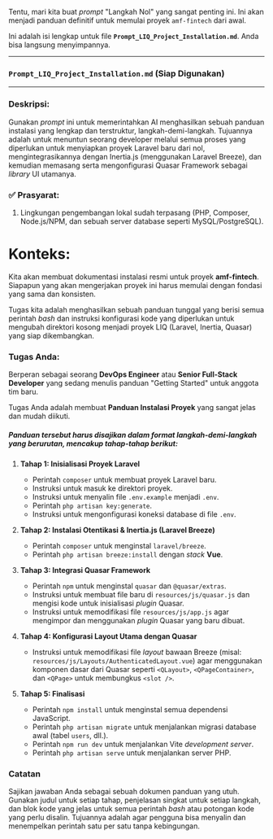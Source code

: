 Tentu, mari kita buat *prompt* "Langkah Nol" yang sangat penting ini. Ini akan menjadi panduan definitif untuk memulai proyek `amf-fintech` dari awal.

Ini adalah isi lengkap untuk file **`Prompt_LIQ_Project_Installation.md`**. Anda bisa langsung menyimpannya.

---

### **`Prompt_LIQ_Project_Installation.md` (Siap Digunakan)**

---

### Deskripsi:
Gunakan *prompt* ini untuk memerintahkan AI menghasilkan sebuah panduan instalasi yang lengkap dan terstruktur, langkah-demi-langkah. Tujuannya adalah untuk menuntun seorang developer melalui semua proses yang diperlukan untuk menyiapkan proyek Laravel baru dari nol, mengintegrasikannya dengan Inertia.js (menggunakan Laravel Breeze), dan kemudian memasang serta mengonfigurasi Quasar Framework sebagai *library* UI utamanya.

### ✅ Prasyarat:
1.  Lingkungan pengembangan lokal sudah terpasang (PHP, Composer, Node.js/NPM, dan sebuah server database seperti MySQL/PostgreSQL).

# Konteks:
Kita akan membuat dokumentasi instalasi resmi untuk proyek **amf-fintech**. Siapapun yang akan mengerjakan proyek ini harus memulai dengan fondasi yang sama dan konsisten.

Tugas kita adalah menghasilkan sebuah panduan tunggal yang berisi semua perintah *bash* dan instruksi konfigurasi kode yang diperlukan untuk mengubah direktori kosong menjadi proyek LIQ (Laravel, Inertia, Quasar) yang siap dikembangkan.

### Tugas Anda:
Berperan sebagai seorang **DevOps Engineer** atau **Senior Full-Stack Developer** yang sedang menulis panduan "Getting Started" untuk anggota tim baru.

Tugas Anda adalah membuat **Panduan Instalasi Proyek** yang sangat jelas dan mudah diikuti.

##### Panduan tersebut harus disajikan dalam format langkah-demi-langkah yang berurutan, mencakup tahap-tahap berikut:

1.  **Tahap 1: Inisialisasi Proyek Laravel**
    * Perintah `composer` untuk membuat proyek Laravel baru.
    * Instruksi untuk masuk ke direktori proyek.
    * Instruksi untuk menyalin file `.env.example` menjadi `.env`.
    * Perintah `php artisan key:generate`.
    * Instruksi untuk mengonfigurasi koneksi database di file `.env`.

2.  **Tahap 2: Instalasi Otentikasi & Inertia.js (Laravel Breeze)**
    * Perintah `composer` untuk menginstal `laravel/breeze`.
    * Perintah `php artisan breeze:install` dengan *stack* **Vue**.

3.  **Tahap 3: Integrasi Quasar Framework**
    * Perintah `npm` untuk menginstal `quasar` dan `@quasar/extras`.
    * Instruksi untuk membuat file baru di `resources/js/quasar.js` dan mengisi kode untuk inisialisasi *plugin* Quasar.
    * Instruksi untuk memodifikasi file `resources/js/app.js` agar mengimpor dan menggunakan *plugin* Quasar yang baru dibuat.

4.  **Tahap 4: Konfigurasi Layout Utama dengan Quasar**
    * Instruksi untuk memodifikasi file *layout* bawaan Breeze (misal: `resources/js/Layouts/AuthenticatedLayout.vue`) agar menggunakan komponen dasar dari Quasar seperti `<QLayout>`, `<QPageContainer>`, dan `<QPage>` untuk membungkus `<slot />`.

5.  **Tahap 5: Finalisasi**
    * Perintah `npm install` untuk menginstal semua dependensi JavaScript.
    * Perintah `php artisan migrate` untuk menjalankan migrasi database awal (tabel `users`, dll.).
    * Perintah `npm run dev` untuk menjalankan Vite *development server*.
    * Perintah `php artisan serve` untuk menjalankan server PHP.

### Catatan
Sajikan jawaban Anda sebagai sebuah dokumen panduan yang utuh. Gunakan judul untuk setiap tahap, penjelasan singkat untuk setiap langkah, dan blok kode yang jelas untuk semua perintah *bash* atau potongan kode yang perlu disalin. Tujuannya adalah agar pengguna bisa menyalin dan menempelkan perintah satu per satu tanpa kebingungan.